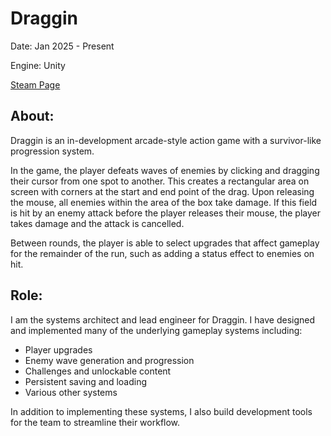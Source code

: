 ﻿# Draggin
Date: Jan 2025 - Present

Engine: Unity

[Steam Page](https://store.steampowered.com/app/3475110/Draggin/)

## About:
Draggin is an in-development arcade-style action game with a survivor-like progression system.

In the game, the player defeats waves of enemies by clicking and dragging their cursor from one spot to another. This creates a rectangular area on screen with corners at the start and end point of the drag. Upon releasing the mouse, all enemies within the area of the box take damage. If this field is hit by an enemy attack before the player releases their mouse, the player takes damage and the attack is cancelled.

Between rounds, the player is able to select upgrades that affect gameplay for the remainder of the run, such as adding a status effect to enemies on hit.

## Role:
I am the systems architect and lead engineer for Draggin. I have designed and implemented many of the underlying gameplay systems including:

* Player upgrades
* Enemy wave generation and progression
* Challenges and unlockable content
* Persistent saving and loading
* Various other systems

In addition to implementing these systems, I also build development tools for the team to streamline their workflow.